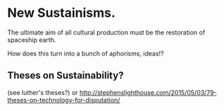 # New Sustainisms.

The ultimate aim of all cultural production must be the restoration of spaceship earth. 

How does this turn into a bunch of aphorisms, ideas!?

## Theses on Sustainability?
(see luther's theses?) or http://stephenslighthouse.com/2015/05/03/79-theses-on-technology-for-disputation/